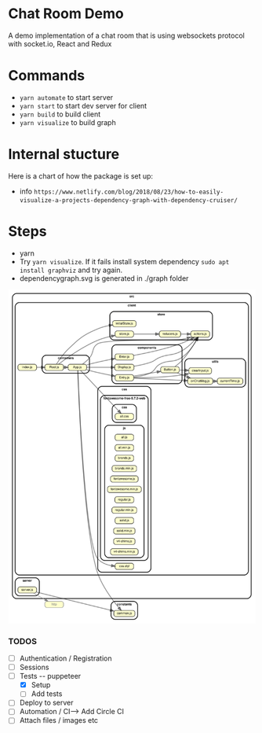 # Chat Room Demo
A demo implementation of a chat room that is using websockets protocol with socket.io, React and Redux

# Commands

- `yarn automate` to start server
- `yarn start` to start dev server for client
- `yarn build` to build client
- `yarn visualize` to build graph

# Internal stucture

Here is a chart of how the package is set up:

- info `https://www.netlify.com/blog/2018/08/23/how-to-easily-visualize-a-projects-dependency-graph-with-dependency-cruiser/`

# Steps

- yarn
- Try `yarn visualize`. If it fails install system dependency `sudo apt install graphviz` and try again.
- dependencygraph.svg is generated in ./graph folder

![Graph](./graph/dependencygraph.svg)

### TODOS

- [ ] Authentication / Registration
- [ ] Sessions
- [ ] Tests -- puppeteer
  - [x] Setup
  - [ ] Add tests
- [ ] Deploy to server
- [ ] Automation / CI--> Add Circle CI
- [ ] Attach files / images etc